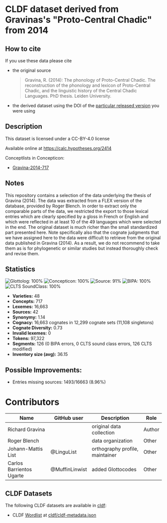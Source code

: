 # CLDF dataset derived from Gravinas's "Proto-Central Chadic" from 2014

## How to cite

If you use these data please cite
- the original source
  > Gravina, R. (2014): The phonology of Proto-Central Chadic. The reconstruction of the phonology and lexicon of Proto-Central Chadic, and the linguistic history of the Central Chadic Languages. PhD thesis. Leiden University.
- the derived dataset using the DOI of the [particular released version](../../releases/) you were using

## Description


This dataset is licensed under a CC-BY-4.0 license

Available online at https://calc.hypotheses.org/2414


Conceptlists in Concepticon:
- [Gravina-2014-717](https://concepticon.clld.org/contributions/Gravina-2014-717)
## Notes

This repository contains a selection of the data underlying the thesis of Gravina (2014). The data was extracted from a FLEX version of the database, provided by Roger Blench. In order to extract only the comparable parts of the data, we restricted the export to those lexical entries which are clearly specified by a gloss in French or English and which were reflected in at least 10 of the 49 languages which were selected in the end. The original dataset is much richer than the small standardized part presented here. Note specifically also that the cognate judgments that we  have assigned here to the data were difficult to retrieve from the original data published in Gravina (2014). As a result, we do not recommend to take them as is for phylogenetic or similar studies but instead thoroughly check and revise them.



## Statistics


![Glottolog: 100%](https://img.shields.io/badge/Glottolog-100%25-brightgreen.svg "Glottolog: 100%")
![Concepticon: 100%](https://img.shields.io/badge/Concepticon-100%25-brightgreen.svg "Concepticon: 100%")
![Source: 91%](https://img.shields.io/badge/Source-91%25-green.svg "Source: 91%")
![BIPA: 100%](https://img.shields.io/badge/BIPA-100%25-brightgreen.svg "BIPA: 100%")
![CLTS SoundClass: 100%](https://img.shields.io/badge/CLTS%20SoundClass-100%25-brightgreen.svg "CLTS SoundClass: 100%")

- **Varieties:** 48
- **Concepts:** 717
- **Lexemes:** 16,663
- **Sources:** 42
- **Synonymy:** 1.14
- **Cognacy:** 16,663 cognates in 12,299 cognate sets (11,108 singletons)
- **Cognate Diversity:** 0.73
- **Invalid lexemes:** 0
- **Tokens:** 97,322
- **Segments:** 126 (0 BIPA errors, 0 CLTS sound class errors, 126 CLTS modified)
- **Inventory size (avg):** 36.15

## Possible Improvements:



- Entries missing sources: 1493/16663 (8.96%)

# Contributors

Name | GitHub user | Description | Role |
--- | --- | --- | --- |
Richard Gravina | | original data collection | Author
Roger Blench | | data organization | Other
Johann-Mattis List | @LinguList| orthography profile, maintainer | Other
Carlos Barrientos Ugarte | @MuffinLinwist | added Glottocodes | Other




## CLDF Datasets

The following CLDF datasets are available in [cldf](cldf):

- CLDF [Wordlist](https://github.com/cldf/cldf/tree/master/modules/Wordlist) at [cldf/cldf-metadata.json](cldf/cldf-metadata.json)